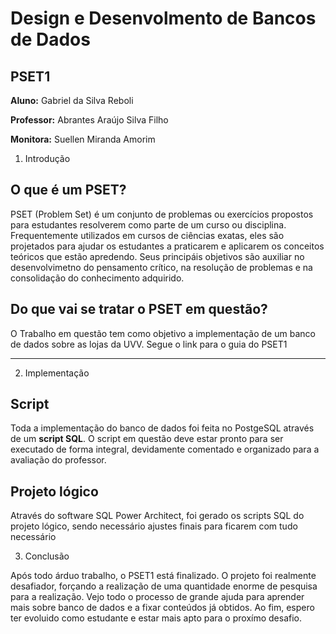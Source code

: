# Design e Desenvolmento de Bancos de Dados


## PSET1

**Aluno:** Gabriel da Silva Reboli

**Professor:** Abrantes Araújo Silva Filho

**Monitora:** Suellen Miranda Amorim


1. Introdução

## O que é um PSET?

PSET (Problem Set) é um conjunto de problemas ou exercícios propostos para estudantes resolverem como parte de um curso ou disciplina. Frequentemente utilizados em cursos de ciências exatas, eles são projetados para ajudar os estudantes a praticarem e aplicarem os conceitos teóricos que estão apredendo. Seus principáis objetivos são auxiliar no desenvolvimetno do pensamento crítico, na resolução de problemas e na consolidação do conhecimento adquirido.

## Do que vai se tratar o PSET em questão?

O Trabalho em questão tem como objetivo a implementação de um banco de dados sobre as lojas da UVV. Segue o link para o guia do PSET1

---

2. Implementação

## Script

Toda a implementação do banco de dados foi feita no PostgeSQL através de um **script SQL**. O script em questão deve estar pronto para ser executado de forma integral, devidamente comentado e organizado para a avaliação do professor.

## Projeto lógico

Através do software SQL Power Architect, foi gerado os scripts SQL do projeto lógico, sendo necessário ajustes finais para ficarem com tudo necessário




3. Conclusão

Após todo árduo trabalho, o PSET1 está finalizado. O projeto foi realmente desafiador, forçando a realização de uma quantidade enorme de pesquisa para a realização. 
Vejo todo o processo de grande ajuda para aprender mais sobre banco de dados e a fixar conteúdos já obtidos. Ao fim, espero ter evoluido como estudante e estar mais apto para o proxímo desafio.




